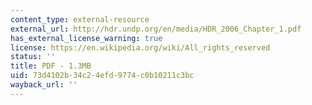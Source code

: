```yaml
---
content_type: external-resource
external_url: http://hdr.undp.org/en/media/HDR_2006_Chapter_1.pdf
has_external_license_warning: true
license: https://en.wikipedia.org/wiki/All_rights_reserved
status: ''
title: PDF - 1.3MB
uid: 73d4102b-34c2-4efd-9774-c0b10211c3bc
wayback_url: ''
---
```

